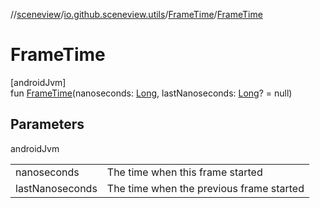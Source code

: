 //[sceneview](../../../index.md)/[io.github.sceneview.utils](../index.md)/[FrameTime](index.md)/[FrameTime](-frame-time.md)

# FrameTime

[androidJvm]\
fun [FrameTime](-frame-time.md)(nanoseconds: [Long](https://kotlinlang.org/api/latest/jvm/stdlib/kotlin/-long/index.html), lastNanoseconds: [Long](https://kotlinlang.org/api/latest/jvm/stdlib/kotlin/-long/index.html)? = null)

## Parameters

androidJvm

| | |
|---|---|
| nanoseconds | The time when this frame started |
| lastNanoseconds | The time when the previous frame started |
